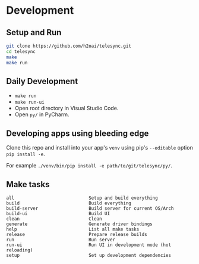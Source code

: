 # Development

## Setup and Run

```sh
git clone https://github.com/h2oai/telesync.git
cd telesync
make
make run
```

## Daily Development

- `make run`
- `make run-ui`
- Open root directory in Visual Studio Code.
- Open `py/` in PyCharm.

## Developing apps using bleeding edge

Clone this repo and install into your app's `venv` using pip's `--editable` option `pip install -e`.

For example `./venv/bin/pip install -e path/to/git/telesync/py/`.

## Make tasks

```
all                            Setup and build everything
build                          Build everything
build-server                   Build server for current OS/Arch
build-ui                       Build UI
clean                          Clean
generate                       Generate driver bindings
help                           List all make tasks
release                        Prepare release builds
run                            Run server
run-ui                         Run UI in development mode (hot reloading)
setup                          Set up development dependencies
```
